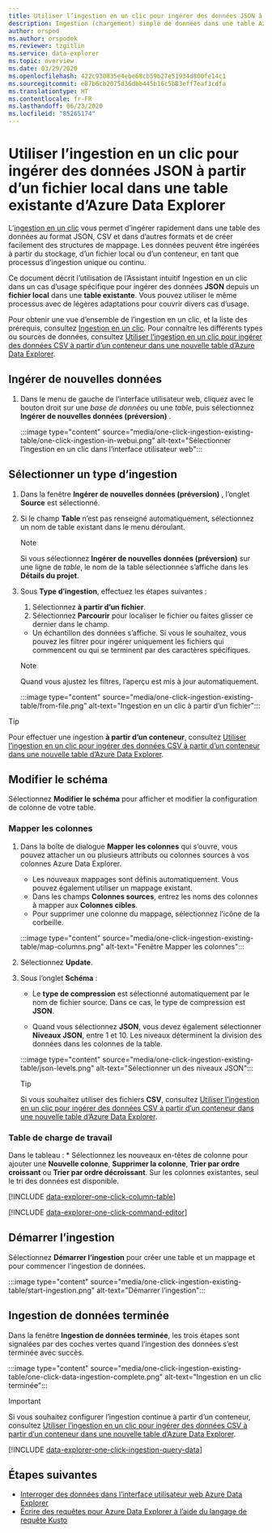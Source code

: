 ```yaml
---
title: Utiliser l’ingestion en un clic pour ingérer des données JSON à partir d’un fichier local dans une table existante d’Azure Data Explorer
description: Ingestion (chargement) simple de données dans une table Azure Data Explorer existante, au moyen de l’ingestion en un clic.
author: orspod
ms.author: orspodek
ms.reviewer: tzgitlin
ms.service: data-explorer
ms.topic: overview
ms.date: 03/29/2020
ms.openlocfilehash: 422c930835e4ebe68cb59b27e51934d800fe14c1
ms.sourcegitcommit: e87b6cb2075d36dbb445b16c5b83eff7eaf3cdfa
ms.translationtype: HT
ms.contentlocale: fr-FR
ms.lasthandoff: 06/23/2020
ms.locfileid: "85265174"
---
```

# <a name="use-one-click-ingestion-to-ingest-json-data-from-a-local-file-to-an-existing-table-in-azure-data-explorer"></a>Utiliser l’ingestion en un clic pour ingérer des données JSON à partir d’un fichier local dans une table existante d’Azure Data Explorer

L’[ingestion en un clic](ingest-data-one-click.md) vous permet d’ingérer rapidement dans une table des données au format JSON, CSV et dans d’autres formats et de créer facilement des structures de mappage. Les données peuvent être ingérées à partir du stockage, d’un fichier local ou d’un conteneur, en tant que processus d’ingestion unique ou continu.  

Ce document décrit l’utilisation de l’Assistant intuitif Ingestion en un clic dans un cas d’usage spécifique pour ingérer des données **JSON** depuis un **fichier local** dans une **table existante**. Vous pouvez utiliser le même processus avec de légères adaptations pour couvrir divers cas d’usage.

Pour obtenir une vue d’ensemble de l’ingestion en un clic, et la liste des prérequis, consultez [Ingestion en un clic](ingest-data-one-click.md).
Pour connaître les différents types ou sources de données, consultez [Utiliser l’ingestion en un clic pour ingérer des données CSV à partir d’un conteneur dans une nouvelle table d’Azure Data Explorer](one-click-ingestion-new-table.md).

## <a name="ingest-new-data"></a>Ingérer de nouvelles données

1. Dans le menu de gauche de l’interface utilisateur web, cliquez avec le bouton droit sur une *base de données* ou une *table*, puis sélectionnez **Ingérer de nouvelles données (préversion)** .

    :::image type="content" source="media/one-click-ingestion-existing-table/one-click-ingestion-in-webui.png" alt-text="Sélectionner l’ingestion en un clic dans l’interface utilisateur web":::
 
## <a name="select-an-ingestion-type"></a>Sélectionner un type d’ingestion

1. Dans la fenêtre **Ingérer de nouvelles données (préversion)** , l’onglet **Source** est sélectionné.

1. Si le champ **Table** n’est pas renseigné automatiquement, sélectionnez un nom de table existant dans le menu déroulant.

    > [!NOTE]
    > Si vous sélectionnez **Ingérer de nouvelles données (préversion)** sur une ligne de *table*, le nom de la table sélectionnée s’affiche dans les **Détails du projet**.

1. Sous **Type d’ingestion**, effectuez les étapes suivantes :

   1. Sélectionnez **à partir d’un fichier**.  
   1. Sélectionnez **Parcourir** pour localiser le fichier ou faites glisser ce dernier dans le champ.
    * Un échantillon des données s’affiche. Si vous le souhaitez, vous pouvez les filtrer pour ingérer uniquement les fichiers qui commencent ou qui se terminent par des caractères spécifiques. 
    >[!NOTE] 
    >Quand vous ajustez les filtres, l’aperçu est mis à jour automatiquement.
  
      :::image type="content" source="media/one-click-ingestion-existing-table/from-file.png" alt-text="Ingestion en un clic à partir d’un fichier":::

 > [!TIP]
 > Pour effectuer une ingestion **à partir d’un conteneur**, consultez [Utiliser l’ingestion en un clic pour ingérer des données CSV à partir d’un conteneur dans une nouvelle table d’Azure Data Explorer](one-click-ingestion-new-table.md#select-an-ingestion-type).

## <a name="edit-the-schema"></a>Modifier le schéma

Sélectionnez **Modifier le schéma** pour afficher et modifier la configuration de colonne de votre table.

### <a name="map-columns"></a>Mapper les colonnes 

1. Dans la boîte de dialogue **Mapper les colonnes** qui s’ouvre, vous pouvez attacher un ou plusieurs attributs ou colonnes sources à vos colonnes Azure Data Explorer.
    * Les nouveaux mappages sont définis automatiquement. Vous pouvez également utiliser un mappage existant. 
    * Dans les champs **Colonnes sources**, entrez les noms des colonnes à mapper aux **Colonnes cibles**.
    * Pour supprimer une colonne du mappage, sélectionnez l’icône de la corbeille.

    :::image type="content" source="media/one-click-ingestion-existing-table/map-columns.png" alt-text="Fenêtre Mapper les colonnes"::: 
    
1. Sélectionnez **Update**.
1. Sous l’onglet **Schéma** :
    * Le **type de compression** est sélectionné automatiquement par le nom de fichier source. Dans ce cas, le type de compression est **JSON**.
        
    * Quand vous sélectionnez **JSON**, vous devez également sélectionner **Niveaux JSON**, entre 1 et 10. Les niveaux déterminent la division des données dans les colonnes de la table.

    :::image type="content" source="media/one-click-ingestion-existing-table/json-levels.png" alt-text="Sélectionner un des niveaux JSON":::
    
    > [!TIP]
    > Si vous souhaitez utiliser des fichiers **CSV**, consultez [Utiliser l’ingestion en un clic pour ingérer des données CSV à partir d’un conteneur dans une nouvelle table d’Azure Data Explorer](one-click-ingestion-new-table.md#edit-the-schema).

### <a name="table"></a>Table de charge de travail 

Dans le tableau : 
    * Sélectionnez les nouveaux en-têtes de colonne pour ajouter une **Nouvelle colonne**, **Supprimer la colonne**, **Trier par ordre croissant** ou **Trier par ordre décroissant**. Sur les colonnes existantes, seul le tri des données est disponible.

[!INCLUDE [data-explorer-one-click-column-table](includes/data-explorer-one-click-column-table.md)]

[!INCLUDE [data-explorer-one-click-command-editor](includes/data-explorer-one-click-command-editor.md)]

## <a name="start-ingestion"></a>Démarrer l’ingestion

Sélectionnez **Démarrer l’ingestion** pour créer une table et un mappage et pour commencer l’ingestion de données.

:::image type="content" source="media/one-click-ingestion-existing-table/start-ingestion.png" alt-text="Démarrer l’ingestion":::

## <a name="data-ingestion-completed"></a>Ingestion de données terminée

Dans la fenêtre **Ingestion de données terminée**, les trois étapes sont signalées par des coches vertes quand l’ingestion des données s’est terminée avec succès.

:::image type="content" source="media/one-click-ingestion-existing-table/one-click-data-ingestion-complete.png" alt-text="Ingestion en un clic terminée":::

> [!IMPORTANT]
> Si vous souhaitez configurer l’ingestion continue à partir d’un conteneur, consultez [Utiliser l’ingestion en un clic pour ingérer des données CSV à partir d’un conteneur dans une nouvelle table d’Azure Data Explorer](one-click-ingestion-new-table.md#continuous-ingestion---container-only).

[!INCLUDE [data-explorer-one-click-ingestion-query-data](includes/data-explorer-one-click-ingestion-query-data.md)]

## <a name="next-steps"></a>Étapes suivantes

* [Interroger des données dans l’interface utilisateur web Azure Data Explorer](web-query-data.md)
* [Écrire des requêtes pour Azure Data Explorer à l’aide du langage de requête Kusto](write-queries.md)
